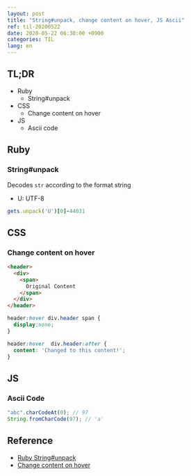 ```yaml
---
layout: post
title: "String#unpack, change content on hover, JS Ascii"
ref: til-20200522
date: 2020-05-22 06:30:00 +0900
categories: TIL
lang: en
---
```


## TL;DR
- Ruby
  + String#unpack
- CSS
  + Change content on hover
- JS 
  + Ascii code

<div class="divider"></div>

## Ruby
### String#unpack

Decodes `str` according to the format string
- U: UTF-8

```rb
gets.unpack('U')[0]-44031
```

<div class="divider"></div>

## CSS
### Change content on hover
```html
<header>
  <div>
    <span>
      Original Content
    </span>
  </div>
</header>
```
```css
header:hover div.header span {
  display:none;
}

header:hover  div.header:after {
  content: 'Changed to this content!';
}
```

<div class="divider"></div>

## JS
### Ascii Code

```js
"abc".charCodeAt(0); // 97
String.fromCharCode(97); // 'a'
```


<div class="divider"></div>

## Reference
- [Ruby String#unpack](https://apidock.com/ruby/String/unpack)
- [Change content on hover](https://jsfiddle.net/fLMSd/14/)
